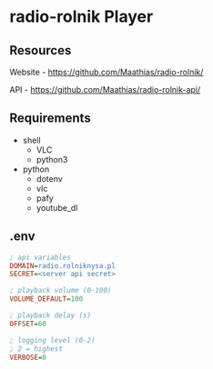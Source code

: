 # radio-rolnik Player

## Resources

Website - https://github.com/Maathias/radio-rolnik/

API - https://github.com/Maathias/radio-rolnik-api/

## Requirements

- shell
  - VLC
  - python3
- python
  - dotenv
  - vlc
  - pafy
  - youtube_dl

## .env

```ini
; api variables
DOMAIN=radio.rolniknysa.pl
SECRET=<server api secret>

; playback volume (0-100)
VOLUME_DEFAULT=100

; playback delay (s)
OFFSET=60

; logging level (0-2)
; 2 = highest
VERBOSE=0
```
